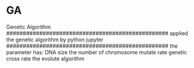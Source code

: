 # GA
Genetic Algorithm 
#################################################
 applied the genetic algorithm by python jupyter
#################################################
the parameter has:
DNA size
the number of chromosome
mutate rate
genetic cross rate
the evolute algorithm 